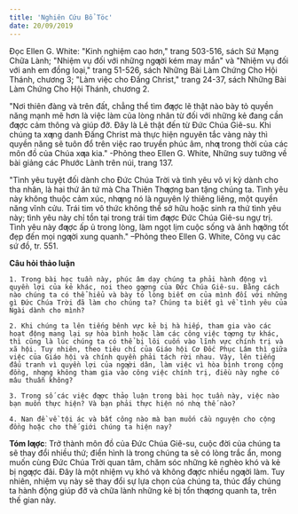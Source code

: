 ```yaml
---
title: 'Nghiên Cứu Bổ Töc'
date: 20/09/2019
---
```


Đọc Ellen G. White: "Kinh nghiệm cao hơn," trang 503-516, sách Sứ Mạng Chữa Lành; "Nhiệm vụ đối với những ngƣời kém may mắn" và "Nhiệm vụ đối với anh em đồng loại," trang 51-526, sách Những Bài Làm Chứng Cho Hội Thánh, chương 3; "Làm việc cho Đấng Christ," trang 24-37, sách Những Bài Làm Chứng Cho Hội Thánh, chương 2.

"Nơi thiên đàng và trên đất, chẳng thể tìm đƣợc lẽ thật nào bày tỏ quyền năng mạnh mẽ hơn là việc làm của lòng nhân từ đối với những kẻ đang cần đƣợc cảm thông và giúp đỡ. Đây là Lẽ thật đến từ Đức Chúa Giê-su. Khi chúng ta xƣng danh Đấng Christ mà thực hiện nguyên tắc vàng này thì quyền năng sẽ tuôn đổ trên việc rao truyền phúc âm, nhƣ trong thời của các môn đồ của Chúa xƣa kia." -Phỏng theo Ellen G. White, Những suy tưởng về bài giảng các Phước Lành trên núi, trang 137.

"Tình yêu tuyệt đối dành cho Đức Chúa Trời và tình yêu vô vị kỷ dành cho tha nhân, là hai thứ ân tứ mà Cha Thiên Thƣợng ban tặng chúng ta. Tình yêu này không thuộc cảm xúc, nhƣng nó là nguyên lý thiêng liêng, một quyền năng vĩnh cửu. Trái tim vô thức không thể sở hữu hoặc sinh ra thứ tình yêu này; tình yêu này chỉ tồn tại trong trái tim đƣợc Đức Chúa Giê-su ngự trị. Tình yêu này đƣợc ấp ủ trong lòng, làm ngọt lịm cuộc sống và ảnh hƣởng tốt đẹp đến mọi ngƣời xung quanh." –Phỏng theo Ellen G. White, Công vụ các sứ đồ, tr. 551.

**Câu hỏi thảo luận**

`1. Trong bài học tuần này, phúc âm dạy chúng ta phải hành động vì quyền lợi của kẻ khác, noi theo gƣơng của Đức Chúa Giê-su. Bằng cách nào chúng ta có thể hiểu và bày tỏ lòng biết ơn của mình đối với những gì Đức Chúa Trời đã làm cho chúng ta? Chúng ta biết gì về tình yêu của Ngài dành cho mình?`

`2. Khi chúng ta lên tiếng bênh vực kẻ bị hà hiếp, tham gia vào các hoạt động mang lại sự hòa bình hoặc làm các công việc tƣơng tự khác, thì cũng là lúc chúng ta có thể bị lôi cuốn vào lĩnh vực chính trị và xã hội. Tuy nhiên, theo tiêu chí của Giáo hội Cơ Đốc Phục Lâm thì giữa việc của Giáo hội và chính quyền phải tách rời nhau. Vậy, lên tiếng đấu tranh vì quyền lợi của ngƣời dân, làm việc vì hòa bình trong cộng đồng, nhƣng không tham gia vào công việc chính trị, điều này nghe có mâu thuẫn không?`

`3. Trong số các việc đƣợc thảo luận trong bài học tuần này, việc nào bạn muốn thực hiện? Và bạn phải thực hiện nó nhƣ thế nào?` 

`4. Nan đề về tội ác và bất công nào mà bạn muốn cầu nguyện cho cộng đồng hoặc cho thế giới chúng ta hiện nay?`

**Tóm lƣợc**: Trở thành môn đồ của Đức Chúa Giê-su, cuộc đời của chúng ta sẽ thay đổi nhiều thứ; điển hình là trong chúng ta sẽ có lòng trắc ẩn, mong muốn cùng Đức Chúa Trời quan tâm, chăm sóc những kẻ nghèo khó và kẻ bị ngƣợc đãi. Đây là một nhiệm vụ khó và không đƣợc nhiều ngƣời làm. Tuy nhiên, nhiệm vụ này sẽ thay đổi sự lựa chọn của chúng ta, thúc đẩy chúng ta hành động giúp đỡ và chữa lành những kẻ bị tổn thƣơng quanh ta, trên thế gian này.